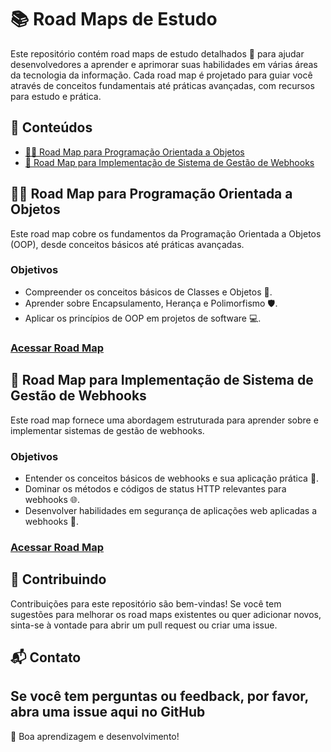 # 📚 Road Maps de Estudo

Este repositório contém road maps de estudo detalhados 🌟 para ajudar desenvolvedores a aprender e aprimorar suas habilidades em várias áreas da tecnologia da informação. Cada road map é projetado para guiar você através de conceitos fundamentais até práticas avançadas, com recursos para estudo e prática.

## 📖 Conteúdos

- [👩‍💻 Road Map para Programação Orientada a Objetos](#road-map-para-programação-orientada-a-objetos)
- [🔗 Road Map para Implementação de Sistema de Gestão de Webhooks](#road-map-para-implementação-de-sistema-de-gestão-de-webhooks)

<h2 id="road-map-para-programação-orientada-a-objetos"> 👩‍💻 Road Map para Programação Orientada a Objetos</h2>

Este road map cobre os fundamentos da Programação Orientada a Objetos (OOP), desde conceitos básicos até práticas avançadas.

### Objetivos
- Compreender os conceitos básicos de Classes e Objetos 🏫.
- Aprender sobre Encapsulamento, Herança e Polimorfismo 🛡️.
- Aplicar os princípios de OOP em projetos de software 💻.

### [Acessar Road Map](POO.md)

<h2 id="road-map-para-implementação-de-sistema-de-gestão-de-webhooks">🔗 Road Map para Implementação de Sistema de Gestão de Webhooks </h2>

Este road map fornece uma abordagem estruturada para aprender sobre e implementar sistemas de gestão de webhooks.

### Objetivos
- Entender os conceitos básicos de webhooks e sua aplicação prática 📡.
- Dominar os métodos e códigos de status HTTP relevantes para webhooks 🌐.
- Desenvolver habilidades em segurança de aplicações web aplicadas a webhooks 🔐.

### [Acessar Road Map](/Webhook.md)

## 🤝 Contribuindo

Contribuições para este repositório são bem-vindas! Se você tem sugestões para melhorar os road maps existentes ou quer adicionar novos, sinta-se à vontade para abrir um pull request ou criar uma issue.

## 📬 Contato

Se você tem perguntas ou feedback, por favor, abra uma issue aqui no GitHub
---

🚀 Boa aprendizagem e desenvolvimento!
